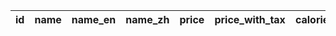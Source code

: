 | id | name | name_en | name_zh | price | price_with_tax | calorie | salt | category | category_en | category_zh | genre |
| --- | --- | --- | --- | --- | --- | --- | --- | --- | --- | --- | --- | 
